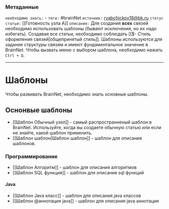 ### Метаданные
`необходимо знать:` -
`теги:` #brainNet
`источник:` ryabchickov18@bk.ru
`статус статьи:` [[Готовность узла А]]
`описание:` Для создания **всех** связей необходимо использовать шаблоны (бывают исключения, но их надо избегать). Создавая все статьи, необходимо соблюдать [[$- Стиль оформления связей|общепринятый стиль]]. Шаблоны используются для задания структуры связям и имеют фундаментальное значение в BrainNet. Чтобы вызвать меню с выбором шаблона, необходимо нажать `Ctrl + Q`.

---
# Шаблоны
Чтобы развивать BrainNet, необходимо знать основные шаблоны.

## Оснонвые шаблоны
- [[Шаблон Обычный узел]] - самый распространненый шаблон в BrainNet. Используйте, когда вы создаете обычную статью или если не знайте, какой шаблон применить.
- [[Шаблон шаблон|Шаблон шаблон]] - шаблон для описания шаблонов.


### Программирование
- [[Шаблон Алгоритм]] - шаблон для описания алгоритмов
- [[Шаблон SQL функция]] - шаблон для описания sql функций

#### Java
- [[Шаблон Java класс]] - шаблон для описания java классов
- [[Шаблон @аннотация java]] - шаблон для описания java аннотация